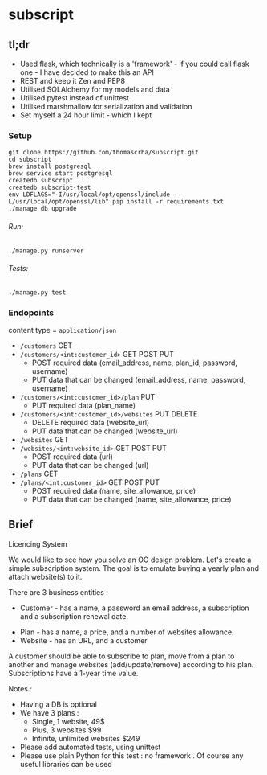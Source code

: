 # subscript

## tl;dr

* Used flask, which technically is a 'framework' - if you could call flask one - I have decided to make this an API
* REST and keep it Zen and PEP8
* Utilised SQLAlchemy for my models and data
* Utilised pytest instead of unittest
* Utilised marshmallow for serialization and validation
* Set myself a 24 hour limit - which I kept

### Setup

```
git clone https://github.com/thomascrha/subscript.git
cd subscript
brew install postgresql
brew service start postgresql 
createdb subscript
createdb subscript-test
env LDFLAGS="-I/usr/local/opt/openssl/include -L/usr/local/opt/openssl/lib" pip install -r requirements.txt
./manage db upgrade
```

###### Run:

```
./manage.py runserver
```

###### Tests:

```
./manage.py test
```

### Endopoints

content type = `application/json`

* `/customers` GET
* `/customers/<int:customer_id>` GET POST PUT
    * POST required data (email_address, name, plan_id, password, username)
    * PUT data that can be changed (email_address, name, password, username)
* `/customers/<int:customer_id>/plan` PUT
    * PUT required data (plan_name)
* `/customers/<int:customer_id>/websites` PUT DELETE
    * DELETE required data (website_url)
    * PUT data that can be changed (website_url)
* `/websites` GET
* `/websites/<int:website_id>` GET POST PUT
    * POST required data (url)
    * PUT data that can be changed (url)
* `/plans` GET
* `/plans/<int:customer_id>` GET POST PUT
    * POST required data (name, site_allowance, price)
    * PUT data that can be changed (name, site_allowance, price)


## Brief

Licencing System

We would like to see how you solve an OO design problem. Let's create a simple subscription system. 
The goal is to emulate buying a yearly plan and attach website(s) to it.

There are 3 business entities : 

* Customer - has a name, a password an email address, a subscription and a subscription renewal date. 
- Plan - has a name, a price, and a number of websites allowance. 
- Website - has an URL, and a customer


A customer should be able to subscribe to plan, move from a plan to another and manage websites (add/update/remove) according to his plan.
Subscriptions have a 1-year time value.


Notes : 
- Having a DB is optional
- We have 3 plans :
    - Single, 1 website, 49$
    - Plus, 3 websites $99
    - Infinite, unlimited websites $249
- Please add automated tests, using unittest
- Please use plain Python for this test : no framework . Of course any useful libraries can be used
